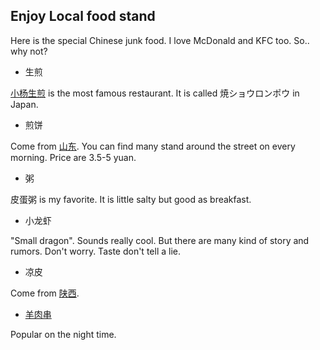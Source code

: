 ## Enjoy Local food stand

Here is the special Chinese junk food. I love McDonald and KFC too. So.. why not?

- 生煎

[小杨生煎](http://www.xysjg.com/) is the most famous restaurant. It is called 焼ショウロンポウ in Japan.

- 煎饼

Come from [山东](http://baike.baidu.com/view/127685.htm). 
You can find many stand around the street on every morning. Price are 3.5-5 yuan.

- 粥

皮蛋粥 is my favorite. It is little salty but good as breakfast.

- 小龙虾

"Small dragon". Sounds really cool. But there are many kind of story and rumors. Don't worry. Taste don't tell a lie.

- 凉皮

Come from [陕西](http://ameblo.jp/sh-kurashi/entry-10875728200.html).


- [羊肉串](http://matome.naver.jp/odai/2136047932838043901)

Popular on the night time.


